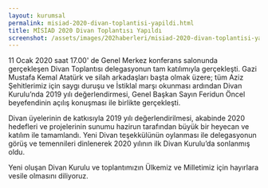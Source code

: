 ```yaml
---
layout: kurumsal
permalink: misiad-2020-divan-toplantisi-yapildi.html
title: MİSİAD 2020 Divan Toplantısı Yapıldı
screenshot: /assets/images/202haberleri/misiad-2020-divan-toplantisi-yapildi.jpg
---
```

11 Ocak 2020 saat 17.00' de Genel Merkez konferans salonunda gerçekleşen Divan Toplantısı delegasyonun tam katılımıyla gerçekleşti. Gazi Mustafa Kemal Atatürk ve silah arkadaşları başta olmak üzere; tüm Aziz Şehitlerimiz için saygı duruşu ve İstiklal marşı okunması ardından Divan Kurulu’nda 2019 yılı değerlendirmesi, Genel Başkan Sayın Feridun Öncel beyefendinin açılış konuşması ile birlikte gerçekleşti.

Divan üyelerinin de katkısıyla 2019 yılı değerlendirilmesi, akabinde 2020 hedefleri ve projelerinin sunumu hazirun tarafından büyük bir heyecan ve katılım ile tamamlandı. Yeni Divan teşekkülünün oylanması ile delegasyonun görüş ve temennileri dinlenerek 2020 yılının ilk Divan Kurulu’da sonlanmış oldu.

Yeni oluşan Divan Kurulu ve toplantımızın Ülkemiz ve Milletimiz için hayırlara vesile olmasını diliyoruz.